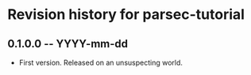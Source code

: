 # Revision history for parsec-tutorial

## 0.1.0.0 -- YYYY-mm-dd

* First version. Released on an unsuspecting world.
